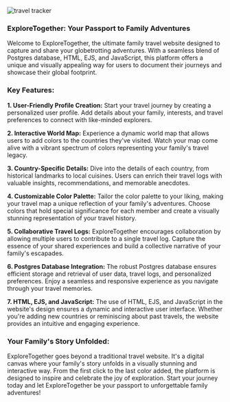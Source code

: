 
![travel tracker](https://github.com/prathap24reddy/todo/assets/136371579/99db8f2e-6308-45f8-89d2-7bf7379af023)

### ExploreTogether: Your Passport to Family Adventures

Welcome to ExploreTogether, the ultimate family travel website designed to capture and share your globetrotting adventures. With a seamless blend of Postgres database, HTML, EJS, and JavaScript, this platform offers a unique and visually appealing way for users to document their journeys and showcase their global footprint.

### Key Features:

**1. User-Friendly Profile Creation:**
   Start your travel journey by creating a personalized user profile. Add details about your family, interests, and travel preferences to connect with like-minded explorers.

**2. Interactive World Map:**
   Experience a dynamic world map that allows users to add colors to the countries they've visited. Watch your map come alive with a vibrant spectrum of colors representing your family's travel legacy.

**3. Country-Specific Details:**
   Dive into the details of each country, from historical landmarks to local cuisines. Users can enrich their travel logs with valuable insights, recommendations, and memorable anecdotes.

**4. Customizable Color Palette:**
   Tailor the color palette to your liking, making your travel map a unique reflection of your family's adventures. Choose colors that hold special significance for each member and create a visually stunning representation of your travel history.

**5. Collaborative Travel Logs:**
   ExploreTogether encourages collaboration by allowing multiple users to contribute to a single travel log. Capture the essence of your shared experiences and build a collective narrative of your family's escapades.

**6. Postgres Database Integration:**
   The robust Postgres database ensures efficient storage and retrieval of user data, travel logs, and personalized preferences. Enjoy a seamless and responsive experience as you navigate through your travel memories.

**7. HTML, EJS, and JavaScript:**
   The use of HTML, EJS, and JavaScript in the website's design ensures a dynamic and interactive user interface. Whether you're adding new countries or reminiscing about past travels, the website provides an intuitive and engaging experience.

### Your Family's Story Unfolded:

ExploreTogether goes beyond a traditional travel website. It's a digital canvas where your family's story unfolds in a visually stunning and interactive way. From the first click to the last color added, the platform is designed to inspire and celebrate the joy of exploration. Start your journey today and let ExploreTogether be your passport to unforgettable family adventures!
